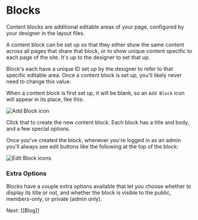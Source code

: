 # Blocks

Content blocks are additional editable areas of your page, configured by your designer in the layout files.

A content block can be set up so that they either show the same content across all pages that share that block, or to show unique content specific to each page of the site. It's up to the designer to set that up.

Block's each have a unique ID set up by the designer to refer to that specific editable area. Once a content block is set up, you'll likely never need to change this value.

When a content block is first set up, it will be blank, so an `Add Block` icon will appear in its place, like this:

![Add Block icon](http://jbroadway.github.com/elefant/wiki/add-block.png)

Click that to create the new content block. Each block has a title and body, and a few special options.

Once you've created the block, whenever you're logged in as an admin you'll always see edit buttons like the following at the top of the block:

![Edit Block icons](http://jbroadway.github.com/elefant/wiki/edit-block.png)

### Extra Options

Blocks have a couple extra options available that let you choose whether to display its title or not, and whether the block is visible to the public, members-only, or private (admin only).

Next: [[Blog]]